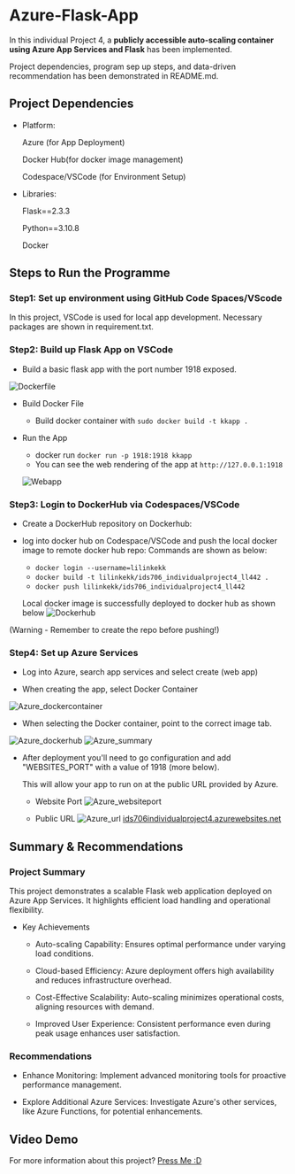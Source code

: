 # Azure-Flask-App
In this individual Project 4, a **publicly accessible auto-scaling container using Azure App Services and Flask** has been implemented.

Project dependencies, program sep up steps, and data-driven recommendation has been demonstrated in README.md.


## Project Dependencies
- Platform:
  
  Azure (for App Deployment)
  
  Docker Hub(for docker image management)

  Codespace/VSCode (for Environment Setup)
  
- Libraries:

  Flask==2.3.3
  
  Python==3.10.8

  Docker

## Steps to Run the Programme
### Step1: Set up environment using GitHub Code Spaces/VScode

In this project, VSCode is used for local app development. Necessary packages are shown in requirement.txt.


### Step2: Build up Flask App on VSCode
- Build a basic flask app with the port number 1918 exposed.

![Dockerfile](images/Dockerfile.png)


- Build Docker File 
  - Build docker container with `sudo docker build -t kkapp .`
 
- Run the App
  - docker run `docker run -p 1918:1918 kkapp`
  - You can see the web rendering of the app at `http://127.0.0.1:1918`

   ![Webapp](images/webapp.png) 
    

### Step3: Login to DockerHub via Codespaces/VSCode
- Create a DockerHub repository on Dockerhub:

- log into docker hub on Codespace/VSCode and push the local docker image to remote docker hub repo:
  Commands are shown as below:
  - `docker login --username=lilinkekk`
  - `docker build -t lilinkekk/ids706_individualproject4_ll442 .`
  - `docker push lilinkekk/ids706_individualproject4_ll442`
 
  Local docker image is successfully deployed to docker hub as shown below
  ![Dockerhub](images/Dockerhub.png)

(Warning - Remember to create the repo before pushing!)

### Step4: Set up Azure Services 

- Log into Azure, search app services and select create (web app)

- When creating the app, select Docker Container

![Azure_dockercontainer](images/Azure_dockercontainer.png)

- When selecting the Docker container, point to the correct image tab.

![Azure_dockerhub](images/Azure_dockerhub.png)
![Azure_summary](images/Azure_summary.png)


- After deployment you'll need to go configuration and add "WEBSITES_PORT" with a value of 1918 (more below).

   This will allow your app to run on at the public URL provided by Azure.

  - Website Port 
![Azure_websiteport](images/Azure_websiteport.png)

  - Public URL
![Azure_url](images/Azure_url.png)
[ids706individualproject4.azurewebsites.net](https://ids706individualproject4.azurewebsites.net)


## Summary & Recommendations

### Project Summary

This project demonstrates a scalable Flask web application deployed on Azure App Services. It highlights efficient load handling and operational flexibility.

- Key Achievements
  
  - Auto-scaling Capability: Ensures optimal performance under varying load conditions.
    
  - Cloud-based Efficiency: Azure deployment offers high availability and reduces infrastructure overhead.
    
  - Cost-Effective Scalability: Auto-scaling minimizes operational costs, aligning resources with demand.
    
  - Improved User Experience: Consistent performance even during peak usage enhances user satisfaction.

### Recommendations

- Enhance Monitoring: Implement advanced monitoring tools for proactive performance management.

- Explore Additional Azure Services: Investigate Azure's other services, like Azure Functions, for potential enhancements.


## Video Demo
For more information about this project? [Press Me :D](https://youtu.be/PTc2jRxRrmU)
